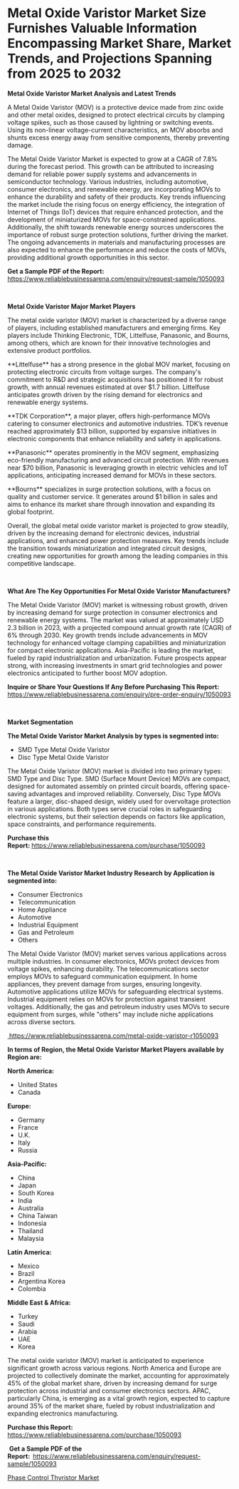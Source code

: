 <p><h1>Metal Oxide Varistor Market Size Furnishes Valuable Information Encompassing Market Share, Market Trends, and Projections Spanning from 2025 to 2032</h1></p><p><strong>Metal Oxide Varistor Market Analysis and Latest Trends</strong></p>
<p><p>A Metal Oxide Varistor (MOV) is a protective device made from zinc oxide and other metal oxides, designed to protect electrical circuits by clamping voltage spikes, such as those caused by lightning or switching events. Using its non-linear voltage-current characteristics, an MOV absorbs and shunts excess energy away from sensitive components, thereby preventing damage.</p><p>The Metal Oxide Varistor Market is expected to grow at a CAGR of 7.8% during the forecast period. This growth can be attributed to increasing demand for reliable power supply systems and advancements in semiconductor technology. Various industries, including automotive, consumer electronics, and renewable energy, are incorporating MOVs to enhance the durability and safety of their products. Key trends influencing the market include the rising focus on energy efficiency, the integration of Internet of Things (IoT) devices that require enhanced protection, and the development of miniaturized MOVs for space-constrained applications. Additionally, the shift towards renewable energy sources underscores the importance of robust surge protection solutions, further driving the market. The ongoing advancements in materials and manufacturing processes are also expected to enhance the performance and reduce the costs of MOVs, providing additional growth opportunities in this sector.</p></p>
<p><strong>Get a Sample PDF of the Report:&nbsp;</strong> <a href="https://www.reliablebusinessarena.com/enquiry/request-sample/1050093?utm_campaign=3041&utm_medium=2&utm_source=Github&utm_content=ia&utm_term=06042025&utm_id=metal-oxide-varistor">https://www.reliablebusinessarena.com/enquiry/request-sample/1050093</a></p>
<p>&nbsp;</p>
<p><strong>Metal Oxide Varistor Major Market Players</strong></p>
<p><p>The metal oxide varistor (MOV) market is characterized by a diverse range of players, including established manufacturers and emerging firms. Key players include Thinking Electronic, TDK, Littelfuse, Panasonic, and Bourns, among others, which are known for their innovative technologies and extensive product portfolios.</p><p>**Littelfuse** has a strong presence in the global MOV market, focusing on protecting electronic circuits from voltage surges. The company's commitment to R&D and strategic acquisitions has positioned it for robust growth, with annual revenues estimated at over $1.7 billion. Littelfuse anticipates growth driven by the rising demand for electronics and renewable energy systems.</p><p>**TDK Corporation**, a major player, offers high-performance MOVs catering to consumer electronics and automotive industries. TDK’s revenue reached approximately $13 billion, supported by expansive initiatives in electronic components that enhance reliability and safety in applications.</p><p>**Panasonic** operates prominently in the MOV segment, emphasizing eco-friendly manufacturing and advanced circuit protection. With revenues near $70 billion, Panasonic is leveraging growth in electric vehicles and IoT applications, anticipating increased demand for MOVs in these sectors.</p><p>**Bourns** specializes in surge protection solutions, with a focus on quality and customer service. It generates around $1 billion in sales and aims to enhance its market share through innovation and expanding its global footprint.</p><p>Overall, the global metal oxide varistor market is projected to grow steadily, driven by the increasing demand for electronic devices, industrial applications, and enhanced power protection measures. Key trends include the transition towards miniaturization and integrated circuit designs, creating new opportunities for growth among the leading companies in this competitive landscape.</p></p>
<p>&nbsp;</p>
<p><strong>What Are The Key Opportunities For Metal Oxide Varistor Manufacturers?</strong></p>
<p><p>The Metal Oxide Varistor (MOV) market is witnessing robust growth, driven by increasing demand for surge protection in consumer electronics and renewable energy systems. The market was valued at approximately USD 2.3 billion in 2023, with a projected compound annual growth rate (CAGR) of 6% through 2030. Key growth trends include advancements in MOV technology for enhanced voltage clamping capabilities and miniaturization for compact electronic applications. Asia-Pacific is leading the market, fueled by rapid industrialization and urbanization. Future prospects appear strong, with increasing investments in smart grid technologies and power electronics anticipated to further boost MOV adoption.</p></p>
<p><strong>Inquire or Share Your Questions If Any Before Purchasing This Report:</strong> <a href="https://www.reliablebusinessarena.com/enquiry/pre-order-enquiry/1050093?utm_campaign=3041&utm_medium=2&utm_source=Github&utm_content=ia&utm_term=06042025&utm_id=metal-oxide-varistor">https://www.reliablebusinessarena.com/enquiry/pre-order-enquiry/1050093</a></p>
<p>&nbsp;</p>
<p><strong>Market Segmentation</strong></p>
<p><strong>The Metal Oxide Varistor Market Analysis by types is segmented into:</strong></p>
<p><ul><li>SMD Type Metal Oxide Varistor</li><li>Disc Type Metal Oxide Varistor</li></ul></p>
<p><p>The Metal Oxide Varistor (MOV) market is divided into two primary types: SMD Type and Disc Type. SMD (Surface Mount Device) MOVs are compact, designed for automated assembly on printed circuit boards, offering space-saving advantages and improved reliability. Conversely, Disc Type MOVs feature a larger, disc-shaped design, widely used for overvoltage protection in various applications. Both types serve crucial roles in safeguarding electronic systems, but their selection depends on factors like application, space constraints, and performance requirements.</p></p>
<p><strong>Purchase this Report:&nbsp;</strong><a href="https://www.reliablebusinessarena.com/purchase/1050093?utm_campaign=3041&utm_medium=2&utm_source=Github&utm_content=ia&utm_term=06042025&utm_id=metal-oxide-varistor">https://www.reliablebusinessarena.com/purchase/1050093</a></p>
<p>&nbsp;</p>
<p><strong>The Metal Oxide Varistor Market Industry Research by Application is segmented into:</strong></p>
<p><ul><li>Consumer Electronics</li><li>Telecommunication</li><li>Home Appliance</li><li>Automotive</li><li>Industrial Equipment</li><li>Gas and Petroleum</li><li>Others</li></ul></p>
<p><p>The Metal Oxide Varistor (MOV) market serves various applications across multiple industries. In consumer electronics, MOVs protect devices from voltage spikes, enhancing durability. The telecommunications sector employs MOVs to safeguard communication equipment. In home appliances, they prevent damage from surges, ensuring longevity. Automotive applications utilize MOVs for safeguarding electrical systems. Industrial equipment relies on MOVs for protection against transient voltages. Additionally, the gas and petroleum industry uses MOVs to secure equipment from surges, while "others" may include niche applications across diverse sectors.</p></p>
<p><a href="https://www.reliablebusinessarena.com/metal-oxide-varistor-r1050093?utm_campaign=3041&utm_medium=2&utm_source=Github&utm_content=ia&utm_term=06042025&utm_id=metal-oxide-varistor">&nbsp;https://www.reliablebusinessarena.com/metal-oxide-varistor-r1050093</a></p>
<p><strong>In terms of Region, the Metal Oxide Varistor Market Players available by Region are:</strong></p>
<p>
    <p> <strong> North America: </strong>
        <ul>
            <li>United States</li>
            <li>Canada</li>
        </ul>
        </p> 
    <p> <strong> Europe: </strong>
        <ul>
            <li>Germany</li>
            <li>France</li>
            <li>U.K.</li>
            <li>Italy</li>
            <li>Russia</li>
        </ul>
        </p> 
    <p> <strong> Asia-Pacific: </strong>
        <ul>
            <li>China</li>
            <li>Japan</li>
            <li>South Korea</li>
            <li>India</li>
            <li>Australia</li>
            <li>China Taiwan</li>
            <li>Indonesia</li>
            <li>Thailand</li>
            <li>Malaysia</li>
        </ul>
        </p> 
    <p> <strong> Latin America: </strong>
        <ul>
            <li>Mexico</li>
            <li>Brazil</li>
            <li>Argentina Korea</li>
            <li>Colombia</li>
        </ul>
        </p> 
    <p> <strong> Middle East & Africa: </strong>
        <ul>
            <li>Turkey</li>
            <li>Saudi</li>
            <li>Arabia</li>
            <li>UAE</li>
            <li>Korea</li>
        </ul>
    </p>
    </p>
<p><p>The metal oxide varistor (MOV) market is anticipated to experience significant growth across various regions. North America and Europe are projected to collectively dominate the market, accounting for approximately 45% of the global market share, driven by increasing demand for surge protection across industrial and consumer electronics sectors. APAC, particularly China, is emerging as a vital growth region, expected to capture around 35% of the market share, fueled by robust industrialization and expanding electronics manufacturing.</p></p>
<p><strong>Purchase this Report: </strong><a href="https://www.reliablebusinessarena.com/purchase/1050093?utm_campaign=3041&utm_medium=2&utm_source=Github&utm_content=ia&utm_term=06042025&utm_id=metal-oxide-varistor">https://www.reliablebusinessarena.com/purchase/1050093</a></p>
<p>&nbsp;<strong>Get a Sample PDF of the Report:&nbsp;&nbsp;</strong><a href="https://www.reliablebusinessarena.com/enquiry/request-sample/1050093?utm_campaign=3041&utm_medium=2&utm_source=Github&utm_content=ia&utm_term=06042025&utm_id=metal-oxide-varistor">https://www.reliablebusinessarena.com/enquiry/request-sample/1050093</a></p>
<p><strong></strong></p>
<p><p><a href="https://github.com/rianttegang/Market-Research-Report-List-1/blob/main/phase-control-thyristor-market.md?utm_campaign=3041&utm_medium=2&utm_source=Github&utm_content=ia&utm_term=06042025&utm_id=metal-oxide-varistor">Phase Control Thyristor Market</a></p></p>